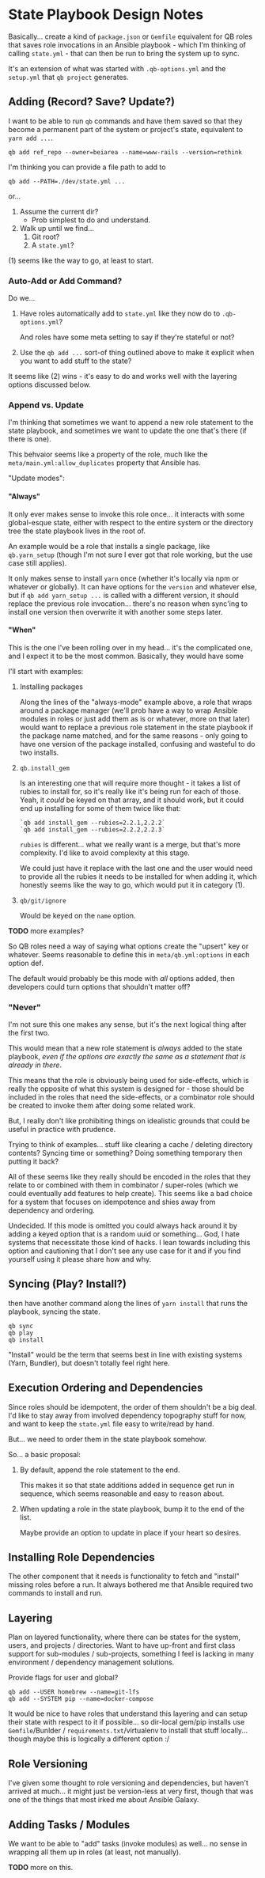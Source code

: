 # State Playbook Design Notes

Basically... create a kind of `package.json` or `Gemfile` equivalent for QB roles that saves role invocations in an Ansible playbook - which I'm thinking of calling `state.yml` - that can then be run to bring the system up to sync.

It's an extension of what was started with `.qb-options.yml` and the `setup.yml` that `qb project` generates.


## Adding (Record? Save? Update?)

I want to be able to run `qb` commands and have them saved so that they become a permanent part of the system or project's state, equivalent to `yarn add ...`.

    qb add ref_repo --owner=beiarea --name=www-rails --version=rethink

I'm thinking you can provide a file path to add to

    qb add --PATH=./dev/state.yml ...

or...

1.  Assume the current dir?
    -   Prob simplest to do and understand.
2.  Walk up until we find...
    1.  Git root?
    2.  A `state.yml`?

(1) seems like the way to go, at least to start.

### Auto-Add or Add Command?

Do we...

1.  Have roles automatically add to `state.yml` like they now do to `.qb-options.yml`?
    
    And roles have some meta setting to say if they're stateful or not?
    
2.  Use the `qb add ...` sort-of thing outlined above to make it explicit when you want to add stuff to the state?

It seems like (2) wins - it's easy to do and works well with the layering options discussed below.

### Append vs. Update

I'm thinking that sometimes we want to append a new role statement to the state playbook, and sometimes we want to update the one that's there (if there is one).

This behvaior seems like a property of the role, much like the `meta/main.yml:allow_duplicates` property that Ansible has.

"Update modes":

#### "Always"
    
It only ever makes sense to invoke this role once... it interacts with some global-esque state, either with respect to the entire system or the directory tree the state playbook lives in the root of.

An example would be a role that installs a single package, like `qb.yarn_setup` (though I'm not sure I ever got that role working, but the use case still applies).

It only makes sense to install `yarn` once (whether it's locally via npm or whatever or globally). It can have options for the `version` and whatever else, but if `qb add yarn_setup ...` is called with a different version, it should replace the previous role invocation... there's no reason when sync'ing to install one version then overwrite it with another some steps later.
    
#### "When"
    
This is the one I've been rolling over in my head... it's the complicated one, and I expect it to be the most common. Basically, they would have some 

I'll start with examples:

1.  Installing packages
    
    Along the lines of the "always-mode" example above, a role that wraps around a package manager (we'll prob have a way to wrap Ansible modules in roles or just add them as is or whatever, more on that later) would want to replace a previous role statement in the state playbook if the package name matched, and for the same reasons - only going to have one version of the package installed, confusing and wasteful to do two installs.
    
2.  `qb.install_gem`
    
    Is an interesting one that will require more thought - it takes a list of rubies to install for, so it's really like it's being run for each of those. Yeah, it *could* be keyed on that array, and it should work, but it could end up installing for some of them twice like that:
    
        `qb add install_gem --rubies=2.2.1,2.2.2`
        `qb add install_gem --rubies=2.2.2,2.2.3`
    
    `rubies` is different... what we really want is a merge, but that's more complexity. I'd like to avoid complexity at this stage.
    
    We could just have it replace with the last one and the user would need to provide all the rubies it needs to be installed for when adding it, which honestly seems like the way to go, which would put it in category (1).

3.  `qb/git/ignore`
    
    Would be keyed on the `name` option.

**TODO** more examples?

So QB roles need a way of saying what options create the "upsert" key or whatever. Seems reasonable to define this in `meta/qb.yml:options` in each option def.

The default would probably be this mode with *all* options added, then developers could turn options that shouldn't matter off?

### "Never"

I'm not sure this one makes any sense, but it's the next logical thing after the first two. 
    
This would mean that a new role statement is *always* added to the state playbook, *even if the options are exactly the same as a statement that is already in there*.

This means that the role is obviously being used for side-effects, which is really the opposite of what this system is designed for - those should be included in the roles that need the side-effects, or a combinator role should be created to invoke them after doing some related work.

But, I really don't like prohibiting things on idealistic grounds that could be useful in practice with prudence.

Trying to think of examples... stuff like clearing a cache / deleting directory contents? Syncing time or something? Doing something temporary then putting it back?

All of these seems like they really should be encoded in the roles that they relate to or combined with them in combinator / super-roles (which we could eventually add features to help create). This seems like a bad choice for a system that focuses on idempotence and shies away from dependency and ordering.

Undecided. If this mode is omitted you could always hack around it by adding a keyed option that is a random uuid or something... God, I hate systems that necessitate those kind of hacks. I lean towards including this option and cautioning that I don't see any use case for it and if you find yourself using it please share how and why.


## Syncing (Play? Install?)

then have another command along the lines of `yarn install` that runs the playbook, syncing the state.

    qb sync
    qb play
    qb install
    
"Install" would be the term that seems best in line with existing systems (Yarn, Bundler), but doesn't totally feel right here.


## Execution Ordering and Dependencies

Since roles should be idempotent, the order of them shouldn't be a big deal. I'd like to stay away from involved dependency topography stuff for now, and want to keep the `state.yml` file easy to write/read by hand.

But... we need to order them in the state playbook somehow.

So... a basic proposal:

1.  By default, append the role statement to the end.
    
    This makes it so that state additions added in sequence get run in sequence, which seems reasonable and easy to reason about.

2.  When updating a role in the state playbook, bump it to the end of the list.
    
    Maybe provide an option to update in place if your heart so desires.


## Installing Role Dependencies

The other component that it needs is functionality to fetch and "install" missing roles before a run. It always bothered me that Ansible required two commands to install and run.


## Layering

Plan on layered functionality, where there can be states for the system, users, and projects / directories. Want to have up-front and first class support for sub-modules / sub-projects, something I feel is lacking in many environment / dependency management solutions.

Provide flags for user and global?

    qb add --USER homebrew --name=git-lfs
    qb add --SYSTEM pip --name=docker-compose

It would be nice to have roles that understand this layering and can setup their state with respect to it if possible... so dir-local gem/pip installs use `Gemfile`/Bunlder / `requirements.txt`/virtualenv to install that stuff locally... though maybe this is logically a different option :/


## Role Versioning

I've given some thought to role versioning and dependencies, but haven't arrived at much... it might just be version-less at very first, though that was one of the things that most irked me about Ansible Galaxy.


## Adding Tasks / Modules

We want to be able to "add" tasks (invoke modules) as well... no sense in wrapping all them up in roles (at least, not manually).

**TODO** more on this.
